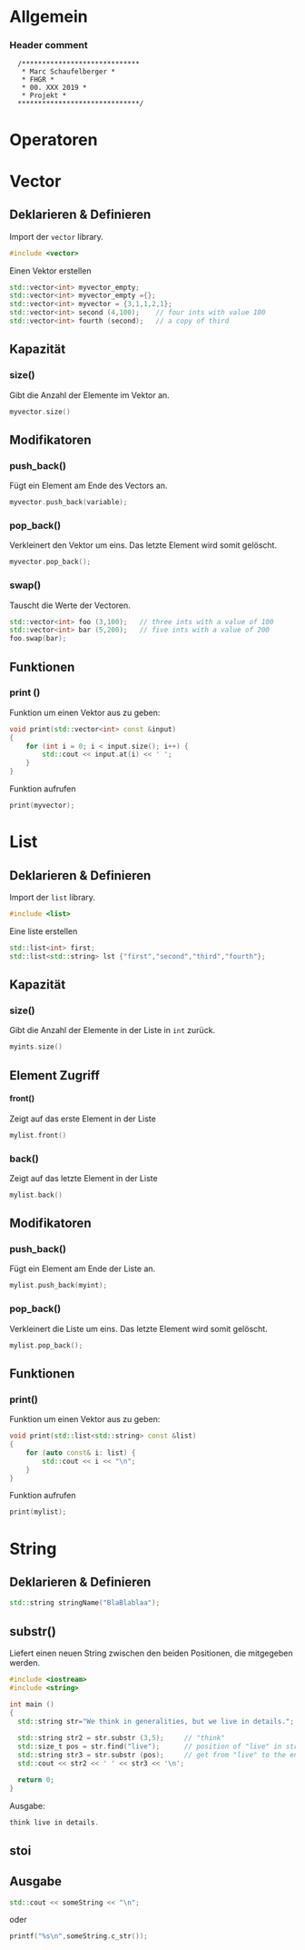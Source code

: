 # Allgemein
   ### Header comment ###
   
      /*****************************
       * Marc Schaufelberger *
       * FHGR *
       * 00. XXX 2019 *
       * Projekt *
      ******************************/
# Operatoren
# Vector
## Deklarieren & Definieren
Import der `vector` library.
```c++
#include <vector>
```
Einen Vektor erstellen
```c++
std::vector<int> myvector_empty;
std::vector<int> myvector_empty ={};
std::vector<int> myvector = {3,1,1,2,1};
std::vector<int> second (4,100);    // four ints with value 100
std::vector<int> fourth (second);   // a copy of third
```
## Kapazität
### size()
Gibt die Anzahl der Elemente im Vektor an.
```c++
myvector.size()
```
## Modifikatoren
### push_back()
Fügt ein Element am Ende des Vectors an.
```c++
myvector.push_back(variable);
```
### pop_back()
Verkleinert den Vektor um eins. Das letzte Element wird somit gelöscht.
```c++
myvector.pop_back();
```
### swap()
Tauscht die Werte der Vectoren.
```c++
std::vector<int> foo (3,100);   // three ints with a value of 100
std::vector<int> bar (5,200);   // five ints with a value of 200
foo.swap(bar);
```
## Funktionen 
### print ()
Funktion um einen Vektor aus zu geben:
``` c++
void print(std::vector<int> const &input)
{
    for (int i = 0; i < input.size(); i++) {
        std::cout << input.at(i) << ' ';
    }
}
```
Funktion aufrufen
``` c++
print(myvector);
```

# List
## Deklarieren & Definieren
Import der `list` library.
```c++
#include <list>
```
Eine liste erstellen
```c++
std::list<int> first;
std::list<std::string> lst {"first","second","third","fourth"};
```

## Kapazität 
### size()
Gibt die Anzahl der Elemente in der Liste in `int` zurück.
```c++
myints.size()
```
## Element Zugriff 
#### front()
Zeigt auf das erste Element in der Liste
```c
mylist.front()
```
### back()
Zeigt auf das letzte Element in der Liste
```c
mylist.back()
```
## Modifikatoren
### push_back()
Fügt ein Element am Ende der Liste an.
```c++
mylist.push_back(myint);
```
### pop_back()
Verkleinert die Liste um eins. Das letzte Element wird somit gelöscht.
```c++
mylist.pop_back();
```

## Funktionen
### print()
Funktion um einen Vektor aus zu geben:
``` c++
void print(std::list<std::string> const &list)
{
    for (auto const& i: list) {
        std::cout << i << "\n";
    }
}
```
Funktion aufrufen
``` c++
print(mylist);
```


# String
## Deklarieren & Definieren ###
``` c++
std::string stringName("BlaBlablaa");
``` 

## substr()
Liefert einen neuen String zwischen den beiden Positionen, die mitgegeben werden.
```c++
#include <iostream>
#include <string>

int main ()
{
  std::string str="We think in generalities, but we live in details.";
  
  std::string str2 = str.substr (3,5);     // "think"
  std::size_t pos = str.find("live");      // position of "live" in str
  std::string str3 = str.substr (pos);     // get from "live" to the end
  std::cout << str2 << ' ' << str3 << '\n';

  return 0;
}
```
Ausgabe:
```c++
think live in details.
```
## stoi
## Ausgabe 

``` c++
std::cout << someString << "\n";
``` 
oder
``` c
printf("%s\n",someString.c_str());
``` 

